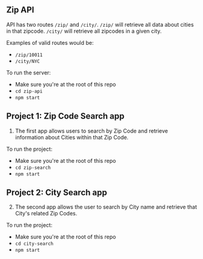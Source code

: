 ## Zip API

API has two routes `/zip/` and `/city/`. `/zip/` will retrieve all data about cities in that zipcode. `/city/` will retrieve all zipcodes in a given city.

Examples of valid routes would be:

- `/zip/10011`
- `/city/NYC`

To run the server:

- Make sure you're at the root of this repo
- `cd zip-api`
- `npm start`

## Project 1: Zip Code Search app

1. The first app allows users to search by Zip Code and retrieve information about Cities within that Zip Code.

To run the project:

- Make sure you're at the root of this repo
- `cd zip-search`
- `npm start`

## Project 2: City Search app

2. The second app allows the user to search by City name and retrieve that City's related Zip Codes.

To run the project:

- Make sure you're at the root of this repo
- `cd city-search`
- `npm start`
